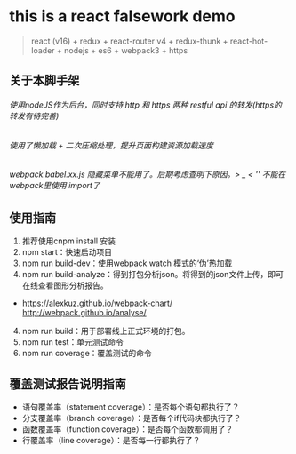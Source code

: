 # this is a react falsework demo
> react (v16) + redux + react-router v4 + redux-thunk + react-hot-loader + nodejs + es6 + webpack3 + https

## 关于本脚手架
###### 使用nodeJS作为后台，同时支持 http 和 https 两种 restful api 的转发(https的转发有待完善)
###### 使用了懒加载 + 二次压缩处理，提升页面构建资源加载速度
###### webpack.babel.xx.js 隐藏菜单不能用了。后期考虑查明下原因。> _ < '' 不能在webpack里使用 import了



## 使用指南
1. 推荐使用cnpm install 安装
1. npm start：快速启动项目
2. npm run build-dev：使用webpack watch 模式的‘伪’热加载
3. npm run build-analyze：得到打包分析json。将得到的json文件上传，即可在线查看图形分析报告。
  * https://alexkuz.github.io/webpack-chart/ http://webpack.github.io/analyse/
4. npm run build：用于部署线上正式环境的打包。
5. npm run test：单元测试命令
6. npm run coverage：覆盖测试的命令


## 覆盖测试报告说明指南
- 语句覆盖率（statement coverage）：是否每个语句都执行了？
- 分支覆盖率（branch coverage）：是否每个if代码块都执行了？
- 函数覆盖率（function coverage）：是否每个函数都调用了？
- 行覆盖率（line coverage）：是否每一行都执行了？
